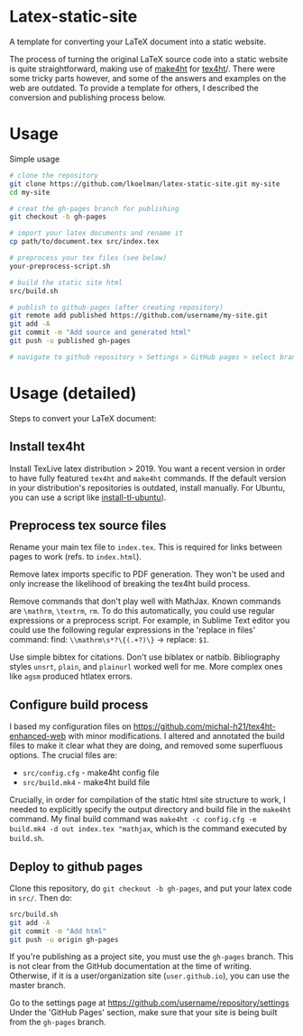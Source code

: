 # Latex-static-site

A template for converting your LaTeX document into a static website.

The process of turning the original LaTeX source code into a
static website is quite straightforward, making use of [make4ht](https://github.com/michal-h21/make4ht) for [tex4ht](https://tug.org/tex4ht/)/. There were some tricky parts however, and some of the answers and examples on the web are outdated. To provide a template for others, I described the conversion and publishing process below.

# Usage

Simple usage

```bash
# clone the repository
git clone https://github.com/lkoelman/latex-static-site.git my-site
cd my-site

# creat the gh-pages branch for publishing
git checkout -b gh-pages

# import your latex documents and rename it
cp path/to/document.tex src/index.tex

# preprocess your tex files (see below)
your-preprocess-script.sh

# build the static site html
src/build.sh

# publish to github-pages (after creating repository)
git remote add published https://github.com/username/my-site.git 
git add -A
git commit -m "Add source and generated html"
git push -u published gh-pages

# navigate to github repository > Settings > GitHub pages > select branch 'gh-pages'
```

# Usage (detailed)

Steps to convert your LaTeX document:

## Install tex4ht

Install TexLive latex distribution > 2019. You want a recent version in order to have fully featured `tex4ht` and `make4ht` commands. If the default version in your distribution's repositories is outdated, install manually. For Ubuntu, you can use a script like [install-tl-ubuntu](https://github.com/scottkosty/install-tl-ubuntu)).

## Preprocess tex source files

Rename your main tex file to `index.tex`. This is required for links between pages to work (refs. to `index.html`).

Remove latex imports specific to PDF generation. They won't be used and only increase the likelihood of breaking the tex4ht build process.

Remove commands that don't play well with MathJax. Known commands are `\mathrm`, `\textrm`, `rm`. To do this automatically, you could use regular expressions or a preprocess script. For example, in Sublime Text editor you could use the following regular expressions in the 'replace in files' command: find: `\\mathrm\s*?\{(.+?)\}` -> replace: `$1`.

Use simple bibtex for citations. Don't use biblatex or natbib.
Bibliography styles `unsrt`, `plain`, and `plainurl` worked well for me. More complex ones like `agsm` produced htlatex errors.

## Configure build process

I based my configuration files on https://github.com/michal-h21/tex4ht-enhanced-web with minor modifications. I altered and annotated the build files to make it clear what they are doing, and removed some superfluous options. The crucial files are:

- `src/config.cfg` - make4ht config file
- `src/build.mk4` - make4ht build file

Crucially, in order for compilation of the static html site structure to work, I needed to explicitly specify the output directory and build file in the `make4ht` command. My final build command was `make4ht -c config.cfg -e build.mk4 -d out index.tex "mathjax`, which is the command executed by `build.sh`.

## Deploy to github pages

Clone this repository, do `git checkout -b gh-pages`, and put your latex code in `src/`. Then do:

```bash
src/build.sh
git add -A
git commit -m "Add html"
git push -u origin gh-pages
```

If you're publishing as a project site, you must use the `gh-pages` branch. This is not clear from the GitHub documentation at the time of writing. Otherwise, if it is a user/organization site (`user.github.io`), you can use the master branch.

Go to the settings page at https://github.com/username/repository/settings
Under the 'GitHub Pages' section, make sure that your site is being built
from the `gh-pages` branch.


